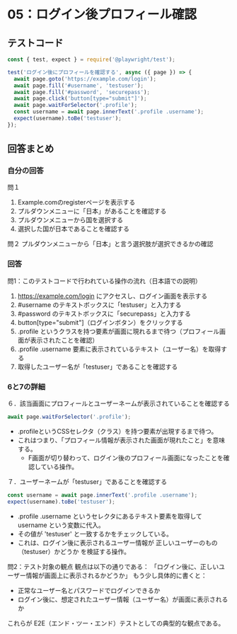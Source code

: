 # 05：ログイン後プロフィール確認

## テストコード

```js
const { test, expect } = require('@playwright/test');

test('ログイン後にプロフィールを確認する', async ({ page }) => {
  await page.goto('https://example.com/login');
  await page.fill('#username', 'testuser');
  await page.fill('#password', 'securepass');
  await page.click('button[type="submit"]');
  await page.waitForSelector('.profile');
  const username = await page.innerText('.profile .username');
  expect(username).toBe('testuser');
});
```

## 回答まとめ

### 自分の回答

問１

1. Example.comのregisterページを表示する
2. プルダウンメニューに「日本」があることを確認する
3. プルダウンメニューから国を選択する
4. 選択した国が日本であることを確認する

問２
プルダウンメニューから「日本」と言う選択肢が選択できるかの確認

### 回答

問1：このテストコードで行われている操作の流れ（日本語での説明）
1. https://example.com/login にアクセスし、ログイン画面を表示する
2. #username のテキストボックスに「testuser」と入力する
3. #password のテキストボックスに「securepass」と入力する
4. button[type="submit"]（ログインボタン）をクリックする
5. .profile というクラスを持つ要素が画面に現れるまで待つ（プロフィール画面が表示されたことを確認）
6. .profile .username 要素に表示されているテキスト（ユーザー名）を取得する
7. 取得したユーザー名が「testuser」であることを確認する

### 6と7の詳細

６．該当画面にプロフィールとユーザーネームが表示されていることを確認する

```js
await page.waitForSelector('.profile');
```
- .profileというCSSセレクタ（クラス）を持つ要素が出現するまで待つ。
- これはつまり、「プロフィール情報が表示された画面が現れたこと」を意味する。
   - F画面が切り替わって、ログイン後のプロフィール画面になったことを確認している操作。
 
７．ユーザーネームが「testuser」であることを確認する

```js
const username = await page.innerText('.profile .username');
expect(username).toBe('testuser');
```

- .profile .username というセレクタにあるテキスト要素を取得して username という変数に代入。
- その値が 'testuser' と一致するかをチェックしている。
- これは、ログイン後に表示されるユーザー情報が 正しいユーザーのもの（testuser）かどうか を検証する操作。

問2：テスト対象の観点
観点は以下の通りである：
「ログイン後に、正しいユーザー情報が画面上に表示されるかどうか」
もう少し具体的に書くと：
- 正常なユーザー名とパスワードでログインできるか
- ログイン後に、想定されたユーザー情報（ユーザー名）が画面に表示されるか

これらが E2E（エンド・ツー・エンド）テストとしての典型的な観点である。
